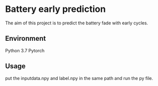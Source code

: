 # Battery early prediction

The aim of this project is to predict the battery fade with early cycles.

## Environment

Python 3.7
Pytorch

## Usage

put the inputdata.npy and label.npy in the same path and run the py file.
